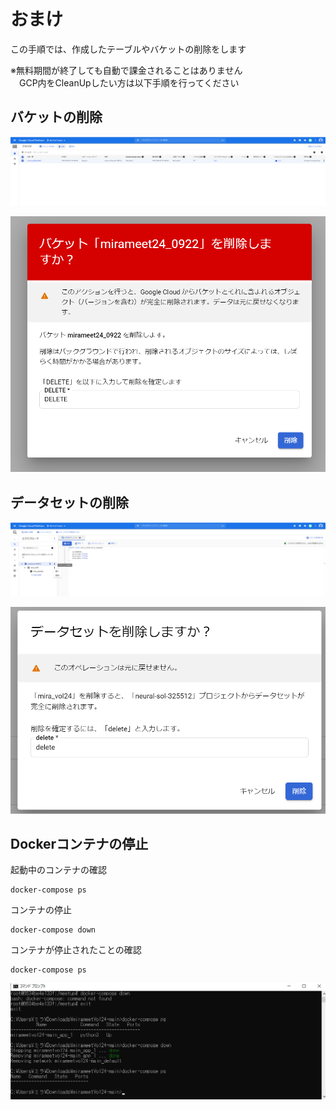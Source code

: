 # おまけ
この手順では、作成したテーブルやバケットの削除をします  

※無料期間が終了しても自動で課金されることはありません  
　GCP内をCleanUpしたい方は以下手順を行ってください  

## バケットの削除  
![](img/bucket_delete.png)  

![](img/bucket_delete2.png)  


## データセットの削除  
![](img/table_delete.png)  

![](img/table_delete2.png)  


## Dockerコンテナの停止  
起動中のコンテナの確認  
```
docker-compose ps
```
コンテナの停止  
```
docker-compose down
```
コンテナが停止されたことの確認  
```
docker-compose ps
```
![](img/docker_down.png)  
